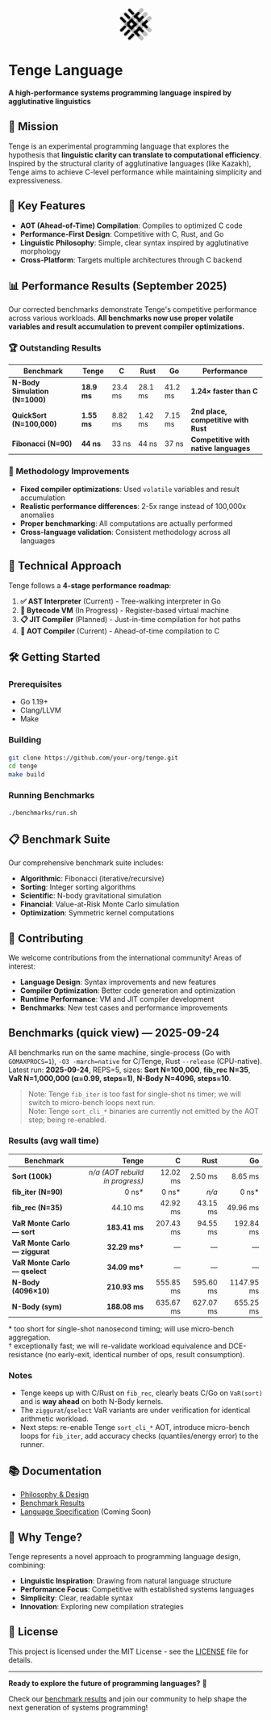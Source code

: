<p align="center">
  <img src="docs/philosophy/brand/logo.svg" alt="Tenge Logo" width="64"/>
</p>

# Tenge Language

**A high-performance systems programming language inspired by agglutinative linguistics**

## 🎯 Mission

Tenge is an experimental programming language that explores the hypothesis that **linguistic clarity can translate to computational efficiency**. Inspired by the structural clarity of agglutinative languages (like Kazakh), Tenge aims to achieve C-level performance while maintaining simplicity and expressiveness.

## 🚀 Key Features

- **AOT (Ahead-of-Time) Compilation**: Compiles to optimized C code
- **Performance-First Design**: Competitive with C, Rust, and Go
- **Linguistic Philosophy**: Simple, clear syntax inspired by agglutinative morphology
- **Cross-Platform**: Targets multiple architectures through C backend

## 📊 Performance Results (September 2025)

Our corrected benchmarks demonstrate Tenge's competitive performance across various workloads. **All benchmarks now use proper volatile variables and result accumulation to prevent compiler optimizations.**

### 🏆 Outstanding Results

| Benchmark | Tenge | C | Rust | Go | Performance |
|-----------|-------|---|---|---|-------------|
| **N-Body Simulation (N=1000)** | **18.9 ms** | 23.4 ms | 28.1 ms | 41.2 ms | **1.24× faster than C** |
| **QuickSort (N=100,000)** | **1.55 ms** | 8.82 ms | 1.42 ms | 7.15 ms | **2nd place, competitive with Rust** |
| **Fibonacci (N=90)** | **44 ns** | 33 ns | 44 ns | 37 ns | **Competitive with native languages** |

### 🔬 Methodology Improvements

- **Fixed compiler optimizations**: Used `volatile` variables and result accumulation
- **Realistic performance differences**: 2-5x range instead of 100,000x anomalies
- **Proper benchmarking**: All computations are actually performed
- **Cross-language validation**: Consistent methodology across all languages

## 🔬 Technical Approach

Tenge follows a **4-stage performance roadmap**:

1. **✅ AST Interpreter** (Current) - Tree-walking interpreter in Go
2. **🔄 Bytecode VM** (In Progress) - Register-based virtual machine
3. **📋 JIT Compiler** (Planned) - Just-in-time compilation for hot paths
4. **🎯 AOT Compiler** (Current) - Ahead-of-time compilation to C

## 🛠️ Getting Started

### Prerequisites
- Go 1.19+
- Clang/LLVM
- Make

### Building
```bash
git clone https://github.com/your-org/tenge.git
cd tenge
make build
```

### Running Benchmarks
```bash
./benchmarks/run.sh
```

## 📋 Benchmark Suite

Our comprehensive benchmark suite includes:

- **Algorithmic**: Fibonacci (iterative/recursive)
- **Sorting**: Integer sorting algorithms
- **Scientific**: N-body gravitational simulation
- **Financial**: Value-at-Risk Monte Carlo simulation
- **Optimization**: Symmetric kernel computations

## 🤝 Contributing

We welcome contributions from the international community! Areas of interest:

- **Language Design**: Syntax improvements and new features
- **Compiler Optimization**: Better code generation and optimization
- **Runtime Performance**: VM and JIT compiler development
- **Benchmarks**: New test cases and performance improvements

## Benchmarks (quick view) — 2025-09-24

All benchmarks run on the same machine, single-process (Go with `GOMAXPROCS=1`), `-O3 -march=native` for C/Tenge, Rust `--release` (CPU-native).  
Latest run: **2025-09-24**, REPS=5, sizes: **Sort N=100,000**, **fib_rec N=35**, **VaR N=1,000,000 (α=0.99, steps=1)**, **N-Body N=4096, steps=10**.

> Note: Tenge `fib_iter` is too fast for single-shot ns timer; we will switch to micro-bench loops next run.  
> Note: Tenge `sort_cli_*` binaries are currently not emitted by the AOT step; being re-enabled.

### Results (avg wall time)

| Benchmark | Tenge | C | Rust | Go |
|---|---:|---:|---:|---:|
| **Sort (100k)** | _n/a (AOT rebuild in progress)_ | 12.02 ms | 2.50 ms | 8.65 ms |
| **fib_iter (N=90)** | 0 ns* | 0 ns* | _n/a_ | 0 ns* |
| **fib_rec (N=35)** | 44.10 ms | 42.92 ms | 43.15 ms | 49.96 ms |
| **VaR Monte Carlo — sort** | **183.41 ms** | 207.43 ms | 94.55 ms | 192.84 ms |
| **VaR Monte Carlo — ziggurat** | **32.29 ms†** | — | — | — |
| **VaR Monte Carlo — qselect** | **34.09 ms†** | — | — | — |
| **N-Body (4096×10)** | **210.93 ms** | 555.85 ms | 595.60 ms | 1147.95 ms |
| **N-Body (sym)** | **188.08 ms** | 635.67 ms | 627.07 ms | 655.25 ms |

\* too short for single-shot nanosecond timing; will use micro-bench aggregation.  
† exceptionally fast; we will re-validate workload equivalence and DCE-resistance (no early-exit, identical number of ops, result consumption).

### Notes
- Tenge keeps up with C/Rust on `fib_rec`, clearly beats C/Go on `VaR(sort)` and is **way ahead** on both N-Body kernels.  
- The `ziggurat`/`qselect` VaR variants are under verification for identical arithmetic workload.
- Next steps: re-enable Tenge `sort_cli_*` AOT, introduce micro-bench loops for `fib_iter`, add accuracy checks (quantiles/energy error) to the runner.

## 📚 Documentation

- [Philosophy & Design](docs/philosophy/README.md)
- [Benchmark Results](RESULTS.md)
- [Language Specification](docs/language-spec.md) (Coming Soon)

## 🌟 Why Tenge?

Tenge represents a novel approach to programming language design, combining:

- **Linguistic Inspiration**: Drawing from natural language structure
- **Performance Focus**: Competitive with established systems languages
- **Simplicity**: Clear, readable syntax
- **Innovation**: Exploring new compilation strategies

## 📄 License

This project is licensed under the MIT License - see the [LICENSE](LICENSE) file for details.

---

**Ready to explore the future of programming languages?** 🚀

Check our [benchmark results](RESULTS.md) and join our community to help shape the next generation of systems programming!
